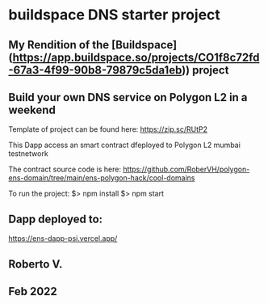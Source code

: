 # buildspace DNS starter project

## My Rendition of the [Buildspace] (https://app.buildspace.so/projects/CO1f8c72fd-67a3-4f99-90b8-79879c5da1eb)) project
## Build your own DNS service on Polygon L2 in a weekend

Template of project can be found here: https://zip.sc/RUtP2

This Dapp access an smart contract dfeployed to Polygon L2 mumbai testnetwork

The contract source code is here: https://github.com/RoberVH/polygon-ens-domain/tree/main/ens-polygon-hack/cool-domains

To run the project:
$> npm install
$> npm start

## Dapp deployed to:

https://ens-dapp-psi.vercel.app/


## Roberto V.
## Feb 2022